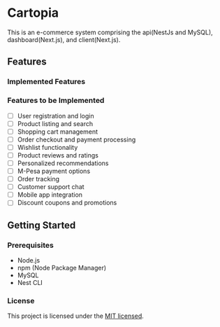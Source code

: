 # Cartopia

This is an e-commerce system comprising the api(NestJs and MySQL), dashboard(Next.js), and client(Next.js).

## Features

### Implemented Features

### Features to be Implemented

- [ ] User registration and login
- [ ] Product listing and search
- [ ] Shopping cart management
- [ ] Order checkout and payment processing
- [ ] Wishlist functionality
- [ ] Product reviews and ratings
- [ ] Personalized recommendations
- [ ] M-Pesa payment options
- [ ] Order tracking
- [ ] Customer support chat
- [ ] Mobile app integration
- [ ] Discount coupons and promotions

## Getting Started

### Prerequisites

- Node.js
- npm (Node Package Manager)
- MySQL
- Nest CLI

### License

This project is licensed under the [MIT licensed](LICENSE).
